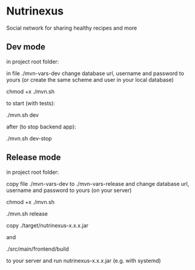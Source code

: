 # Nutrinexus
Social network for sharing healthy recipes and more

## Dev mode

in project root folder:

in file ./mvn-vars-dev change database url, username and password to yours (or create the same scheme and user in your local database)

chmod +x ./mvn.sh

to start (with tests):

./mvn.sh dev

after (to stop backend app):

./mvn.sh dev-stop

## Release mode

in project root folder:

copy file ./mvn-vars-dev to ./mvn-vars-release and change database url, username and password to yours (on your server)

chmod +x ./mvn.sh

./mvn.sh release

copy ./target/nutrinexus-x.x.x.jar

and

./src/main/frontend/build

to your server and run nutrinexus-x.x.x.jar (e.g. with systemd)
